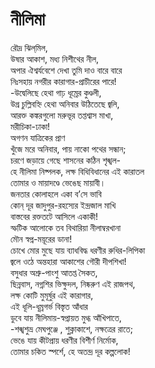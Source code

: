 # নীলিমা

রৌদ্র ঝিল্‌মিল,  
উষার আকাশ, মধ্য নিশীথের নীল,  
অপার ঐশ্বর্যবেশে দেখা তুমি দাও বারে বারে  
নিঃসহায় নগরীর কারাগার-প্রাচীরের পারে!  
-উদ্বেলিছে হেথা গাঢ় ধূম্রের কুণ্ডলী,  
উগ্র চুল্লিবহ্নি হেথা অনিবার উঠিতেছে জ্বলি,  
আরক্ত কঙ্করগুলো মরুভূর তপ্তশ্বাস মাখা,  
মরীচিকা-ঢাকা!  
অগণন যাত্রিকের প্রাণ  
খুঁজে মরে অনিবার, পায় নাকো পথের সন্ধান;  
চরণে জড়ায়ে গেছে শাসনের কঠিন শৃঙ্খল-  
হে নীলিমা নিষ্পলক, লক্ষ বিধিবিধানের এই কারাতল  
তোমার ও মায়াদণ্ডে ভেঙেছ মায়াবী।  
জনতার কোলাহলে একা ব’সে ভাবি  
কোন্ দূর জাদুপুর-রহস্যের ইন্দ্রজাল মাখি  
বাস্তবের রক্ততটে আসিলে একাকী!  
স্ফটিক আলোকে তব বিথারিয়া নীলাম্বরখানা  
মৌন স্বপ্ন-ময়ূরের ডানা!  
চোখে মোর মুছে যায় ব্যাধবিদ্ধ ধরণীর রুধির-লিপিকা  
জ্বলে ওঠে অন্তহারা আকাশের গৌরী দীপশিখা!  
বসুধার অশ্রু-পাংশু আতপ্ত সৈকত,  
ছিন্নবাস, নগ্নশির ভিক্ষুদল, নিষ্করুণ এই রাজপথ,  
লক্ষ কোটি মুমূর্ষুর এই কারাগার,  
এই ধূলি-ধূম্রগর্ভ বিস্তৃত আঁধার  
ডুবে যায় নীলিমায়-স্বপ্নায়ত মুগ্ধ আঁখিপাতে,  
-শঙ্খশুভ্র মেঘপুঞ্জে , শুক্লাকাশে, নক্ষত্রের রাতে;  
ভেঙে যায় কীটপ্রায় ধরণীর বিশীর্ণ নির্মোক,  
তোমার চকিত স্পর্শে, হে অতন্দ্র দূর কল্পলোক!

